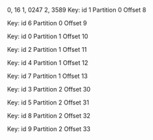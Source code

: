 
0, 16
1, 0247
2, 3589
Key: id 1
Partition 0
Offset 8

Key: id 6
Partition 0
Offset 9

Key: id 0
Partition 1
Offset 10

Key: id 2
Partition 1
Offset 11

Key: id 4
Partition 1
Offset 12

Key: id 7
Partition 1
Offset 13

Key: id 3
Partition 2
Offset 30

Key: id 5
Partition 2
Offset 31

Key: id 8
Partition 2
Offset 32

Key: id 9
Partition 2
Offset 33